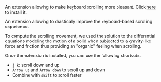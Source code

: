 An extension allowing to make keyboard scrolling more pleasant.
Click [here](https://chromewebstore.google.com/detail/organic-scroll/mndefdhdfeiebopkaiebbjndkhbablmf?hl=en&pli=1) to install it.

An extension allowing to drastically improve the keyboard-based scrolling experience.

To compute the scrolling movement, we used the solution to the differential equations modeling the motion of a solid when subjected to a gravity-like force and friction thus providing an "organic" feeling when scrolling.

Once the extension is installed, you can use the following shortcuts:
- `j`, `k`: scroll down and up
- `Arrow up` and `Arrow down` to scroll up and down
- Combine with `shift` to scroll faster
